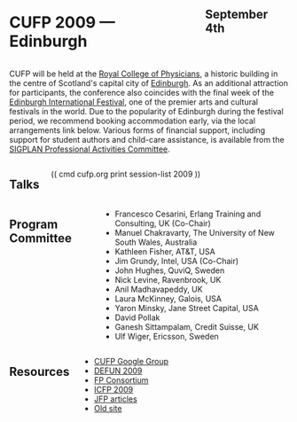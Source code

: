 <div style="background-image:url(img/cropped_5095139956_44b9299f58_b.jpg)">
<div class="row">
<div class="small-12 columns">
<h1>CUFP 2009 — Edinburgh</h1>
<h2>September 4th</h2>
</div>
</div>
</div>

<div class="pane-bright" media:type="text/omd">
<div class="row" media:type="text/omd">
<div class="small-12 columns" media:type="text/omd">

CUFP will be held at the [Royal College of
Physicians](http://www.rcpe.ac.uk/conferencing/index.php), a historic
building in the centre of Scotland's capital city of
[Edinburgh](http://en.wikipedia.org/wiki/Edinburgh). As an additional
attraction for participants, the conference also coincides with the
final week of the [Edinburgh International
Festival](http://www.eif.co.uk), one of the premier arts and cultural
festivals in the world. Due to the popularity of Edinburgh during the
festival period, we recommend booking accommodation early, via the
local arrangements link below. Various forms of financial support,
including support for student authors and child-care assistance, is
available from the [SIGPLAN Professional Activities
Committee](http://www.sigplan.org/PAC.htm).

</div>
</div>
</div>

<div class="row" media:type="text/omd">
<div class="small-12 columns" media:type="text/omd">

## Talks
(( cmd cufp.org print session-list 2009 ))

</div>
</div>

<div class="pane-bright" media:type="text/omd">
<div class="row" media:type="text/omd">
<div class="small-12 columns" media:type="text/omd">

## Program Committee
- Francesco Cesarini, Erlang
  Training and Consulting, UK (Co-Chair)
- Manuel Chakravarty, The
  University of New South Wales, Australia
- Kathleen Fisher, AT&T, USA
- Jim Grundy, Intel, USA (Co-Chair)
- John Hughes, QuviQ, Sweden
- Nick Levine, Ravenbrook, UK
- Anil Madhavapeddy, UK
- Laura McKinney, Galois, USA
- Yaron Minsky, Jane Street Capital,
  USA
- David Pollak
- Ganesh Sittampalam, Credit
  Suisse, UK
- Ulf Wiger, Ericsson, Sweden

</div>
</div>
</div>

<div class="row" media:type="text/omd">
<div class="small-12 columns" media:type="text/omd">

## Resources

- [CUFP Google Group](http://groups.google.com/group/cufp/)
- [DEFUN 2009](http://www.defun2009.info/)
- [FP Consortium](http://fpc.galois.com/)
- [ICFP 2009](http://www.cs.nott.ac.uk/~gmh/icfp09.html)
- [JFP articles](http://cufp.galois.com/stuff/JFP.html)
- [Old site](/archive/2009/main.html)

</div>
</div>
